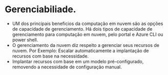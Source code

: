 # Gerenciabiliade.
  - UM dos principais beneficios da computação em nuvem são as opções de capacidade de gerenciamento. Há dois tipos de capacidade de gerenciamento para computação em nuvem, pelo portal e Azure CLI ou power shell.
  - O gerenciamento da nuvem diz respeito a gerenciar seus recursos de nuvem. Por Exemplo: Escalar automaticamente a implantação de recursos com base na necessidade.
  - Implantar recursos com base em um modelo pré-configurado, removendo a necessidade de configuração manual. 
